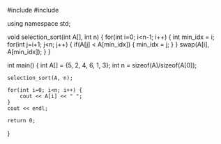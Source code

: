 #include <iostream>
#include <algorithm>

using namespace std;

void selection_sort(int A[], int n) {
    for(int i=0; i<n-1; i++) {
        int min_idx = i;
        for(int j=i+1; j<n; j++) {
            if(A[j] < A[min_idx]) {
                min_idx = j;
            }
        }
        swap(A[i], A[min_idx]);
    }
}

int main() {
    int A[] = {5, 2, 4, 6, 1, 3};
    int n = sizeof(A)/sizeof(A[0]);
    
    selection_sort(A, n);
    
    for(int i=0; i<n; i++) {
        cout << A[i] << " ";
    }
    cout << endl;
    
    return 0;
}
